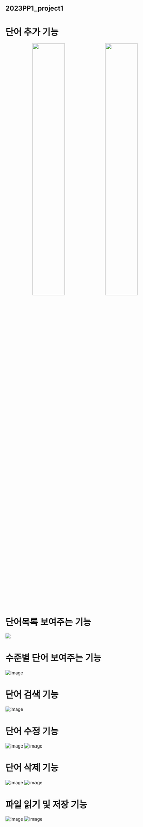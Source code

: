 ## 2023PP1_project1
# 단어 추가 기능
<p align="center">
  <img src="https://github.com/poly0112/2023PP1_project1/assets/130718296/39d461fb-cfdb-41fd-a2e4-594c19e591b3" align="center" width="45%">   
  <img src="https://github.com/poly0112/2023PP1_project1/assets/130718296/9f34f889-1f8b-4425-8380-beb1e2e82aad" align="center" width="45%"></p>  
  
# 단어목록 보여주는 기능
<img src='https://github.com/poly0112/2023PP1_project1/assets/130718296/8edd940d-7490-4b3b-a15d-c9dc3a7796e9' />

# 수준별 단어 보여주는 기능
![image](https://github.com/poly0112/2023PP1_project1/assets/130718296/d12740a9-10dc-44ac-9c8c-47fa432f8e77)

# 단어 검색 기능
![image](https://github.com/poly0112/2023PP1_project1/assets/130718296/bc3ce267-cc4f-4e2c-9939-bfe15199b934)

# 단어 수정 기능
![image](https://github.com/poly0112/2023PP1_project1/assets/130718296/38b1f0bd-2d28-4edb-bc1a-8216969253e5)
![image](https://github.com/poly0112/2023PP1_project1/assets/130718296/49fc3611-bd02-4c26-927c-4f7aaed1908e)

# 단어 삭제 기능
![image](https://github.com/poly0112/2023PP1_project1/assets/130718296/7250954b-270d-4cf3-b8a1-9ce7e2dff7a9)
![image](https://github.com/poly0112/2023PP1_project1/assets/130718296/1bcc0da6-06d9-4d6a-ab05-f7f64e983365)

# 파일 읽기 및 저장 기능
![image](https://github.com/poly0112/2023PP1_project1/assets/130718296/e7bb445c-96df-4f3b-8d3f-53e97b891788)
![image](https://github.com/poly0112/2023PP1_project1/assets/130718296/6517dba9-33b0-43ff-af12-9d5d7d9479c7)
